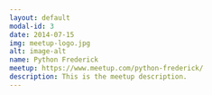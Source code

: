```yaml
---
layout: default
modal-id: 3
date: 2014-07-15
img: meetup-logo.jpg
alt: image-alt
name: Python Frederick
meetup: https://www.meetup.com/python-frederick/
description: This is the meetup description.
---
```

